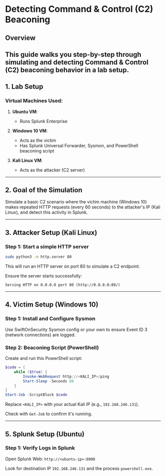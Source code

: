 # Detecting Command & Control (C2) Beaconing 
## Overview

This guide walks you step-by-step through simulating and detecting Command & Control (C2) beaconing behavior in a lab setup.
---

## 1. Lab Setup

### Virtual Machines Used:

1. **Ubuntu VM**:

   * Runs Splunk Enterprise
2. **Windows 10 VM**:

   * Acts as the victim
   * Has Splunk Universal Forwarder, Sysmon, and PowerShell beaconing script
3. **Kali Linux VM**:

   * Acts as the attacker (C2 server)

---

## 2. Goal of the Simulation

Simulate a basic C2 scenario where the victim machine (Windows 10) makes repeated HTTP requests (every 60 seconds) to the attacker's IP (Kali Linux), and detect this activity in Splunk.

---

## 3. Attacker Setup (Kali Linux)

### Step 1: Start a simple HTTP server

```bash
sudo python3 -m http.server 80
```

This will run an HTTP server on port 80 to simulate a C2 endpoint.

Ensure the server starts successfully:

```
Serving HTTP on 0.0.0.0 port 80 (http://0.0.0.0:80/)
```

---

## 4. Victim Setup (Windows 10)

### Step 1: Install and Configure Sysmon

Use SwiftOnSecurity Sysmon config or your own to ensure Event ID 3 (network connections) are logged.

### Step 2: Beaconing Script (PowerShell)

Create and run this PowerShell script:

```powershell
$code = {
    while ($true) {
        Invoke-WebRequest http://<KALI_IP>/ping
        Start-Sleep -Seconds 60
    }
}
Start-Job -ScriptBlock $code
```

Replace `<KALI_IP>` with your actual Kali IP (e.g., `192.168.246.131`).

Check with `Get-Job` to confirm it's running.

---

## 5. Splunk Setup (Ubuntu)

### Step 1: Verify Logs in Splunk

Open Splunk Web: `http://<ubuntu-ip>:8000`


Look for destination IP `192.168.246.131` and the process `powershell.exe`.


